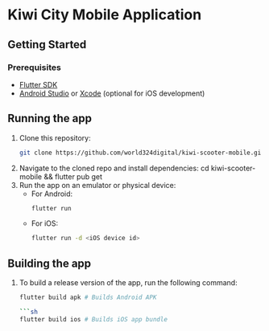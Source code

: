 # Kiwi City Mobile Application

## Getting Started

### Prerequisites
- [Flutter SDK](https://flutter.dev/docs/get-started/install)
- [Android Studio](https://developer.android.com/studio) or [Xcode](https://developer.apple.com/xcode/) (optional for iOS development)

## Running the app

1. Clone this repository:
   ```sh
   git clone https://github.com/world324digital/kiwi-scooter-mobile.git

2. Navigate to the cloned repo and install dependencies:
   cd kiwi-scooter-mobile && flutter pub get
3. Run the app on an emulator or physical device:
   - For Android:
      ```sh
      flutter run
   
   - For iOS:
      ```sh
      flutter run -d <iOS device id>
  
## Building the app
1. To build a release version of the app, run the following command:
   ```sh
   flutter build apk # Builds Android APK
   
   ```sh
   flutter build ios # Builds iOS app bundle
